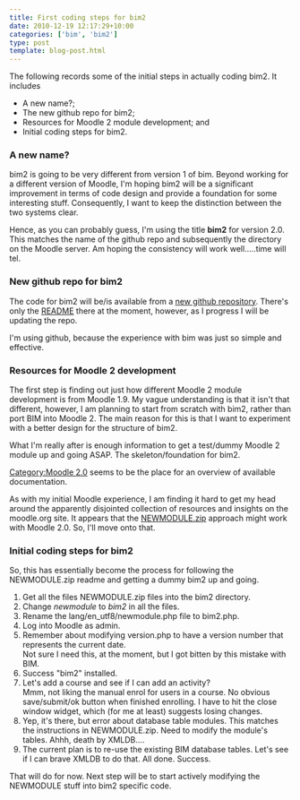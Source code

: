 ```yaml
---
title: First coding steps for bim2
date: 2010-12-19 12:17:29+10:00
categories: ['bim', 'bim2']
type: post
template: blog-post.html
---
```

The following records some of the initial steps in actually coding bim2. It includes

- A new name?;
- The new github repo for bim2;
- Resources for Moodle 2 module development; and
- Initial coding steps for bim2.

### A new name?

bim2 is going to be very different from version 1 of bim. Beyond working for a different version of Moodle, I'm hoping bim2 will be a significant improvement in terms of code design and provide a foundation for some interesting stuff. Consequently, I want to keep the distinction between the two systems clear.

Hence, as you can probably guess, I'm using the title **bim2** for version 2.0. This matches the name of the github repo and subsequently the directory on the Moodle server. Am hoping the consistency will work well.....time will tel.

### New github repo for bim2

The code for bim2 will be/is available from a [new github repository](https://github.com/djplaner/bim2). There's only the [README](https://github.com/djplaner/bim2/blob/master/README) there at the moment, however, as I progress I will be updating the repo.

I'm using github, because the experience with bim was just so simple and effective.

### Resources for Moodle 2 development

The first step is finding out just how different Moodle 2 module development is from Moodle 1.9. My vague understanding is that it isn't that different, however, I am planning to start from scratch with bim2, rather than port BIM into Moodle 2. The main reason for this is that I want to experiment with a better design for the structure of bim2.

What I'm really after is enough information to get a test/dummy Moodle 2 module up and going ASAP. The skeleton/foundation for bim2.

[Category:Moodle 2.0](http://docs.moodle.org/en/Category:Moodle_2.0) seems to be the place for an overview of available documentation.

As with my initial Moodle experience, I am finding it hard to get my head around the apparently disjointed collection of resources and insights on the moodle.org site. It appears that the [NEWMODULE.zip](http://docs.moodle.org/en/Development:NEWMODULE_Documentation) approach might work with Moodle 2.0. So, I'll move onto that.

### Initial coding steps for bim2

So, this has essentially become the process for following the NEWMODULE.zip readme and getting a dummy bim2 up and going.

1. Get all the files NEWMODULE.zip files into the bim2 directory.
2. Change _newmodule_ to _bim2_ in all the files.
3. Rename the lang/en\_utf8/newmodule.php file to bim2.php.
4. Log into Moodle as admin.
5. Remember about modifying version.php to have a version number that represents the current date.  
    Not sure I need this, at the moment, but I got bitten by this mistake with BIM.
6. Success "bim2" installed.
7. Let's add a course and see if I can add an activity?  
    Mmm, not liking the manual enrol for users in a course. No obvious save/submit/ok button when finished enrolling. I have to hit the close window widget, which (for me at least) suggests losing changes.
8. Yep, it's there, but error about database table modules. This matches the instructions in NEWMODULE.zip. Need to modify the module's tables. Ahhh, death by XMLDB....
9. The current plan is to re-use the existing BIM database tables. Let's see if I can brave XMLDB to do that. All done. Success.

That will do for now. Next step will be to start actively modifying the NEWMODULE stuff into bim2 specific code.